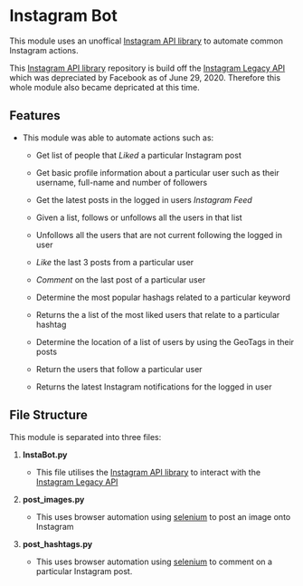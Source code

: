 # Instagram Bot

This module uses an unoffical [Instagram API library](https://github.com/Julian-O/Instagram-API-python) to automate common Instagram actions. 

This [Instagram API library](https://github.com/Julian-O/Instagram-API-python) repository is build off the [Instagram Legacy API](https://www.instagram.com/developer/) which was depreciated by Facebook as of June 29, 2020. Therefore this whole module also became depricated at this time.

## Features

* This module was able to automate actions such as:
    * Get list of people that *Liked* a particular Instagram post
    * Get basic profile information about a particular user such as their username, full-name and number of followers
    * Get the latest posts in the logged in users *Instagram Feed*
    
    * Given a list, follows or unfollows all the users in that list
    * Unfollows all the users that are not current following the logged in user
    * *Like* the last 3 posts from a particular user
    * *Comment* on the last post of a particular user
    * Determine the most popular hashags related to a particular keyword
    * Returns the a list of the most liked users that relate to a particular hashtag
    * Determine the location of a list of users by using the GeoTags in their posts
    * Return the users that follow a particular user
    * Returns the latest Instagram notifications for the logged in user


## File Structure

This module is separated into three files:

1. **InstaBot.py**
    * This file utilises the [Instagram API library](https://github.com/Julian-O/Instagram-API-python) to interact with the [Instagram Legacy API](https://www.instagram.com/developer/) 
2. **post_images.py**
    
    * This uses browser automation using [selenium](https://selenium-python.readthedocs.io/) to post an image onto Instagram 
3. **post_hashtags.py**
    * This uses browser automation using [selenium](https://selenium-python.readthedocs.io/) to comment on a particular Instagram post. 

